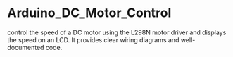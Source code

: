 # Arduino_DC_Motor_Control
control the speed of a DC motor using the L298N motor driver and displays the speed on an LCD. It provides clear wiring diagrams and well-documented code.

